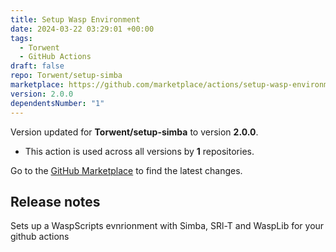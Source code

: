 ```yaml
---
title: Setup Wasp Environment
date: 2024-03-22 03:29:01 +00:00
tags:
  - Torwent
  - GitHub Actions
draft: false
repo: Torwent/setup-simba
marketplace: https://github.com/marketplace/actions/setup-wasp-environment
version: 2.0.0
dependentsNumber: "1"
---
```



Version updated for **Torwent/setup-simba** to version **2.0.0**.
- This action is used across all versions by **1** repositories.

Go to the [GitHub Marketplace](https://github.com/marketplace/actions/setup-wasp-environment) to find the latest changes.

## Release notes

Sets up a WaspScripts evnrionment with Simba, SRl-T and WaspLib for your github actions
